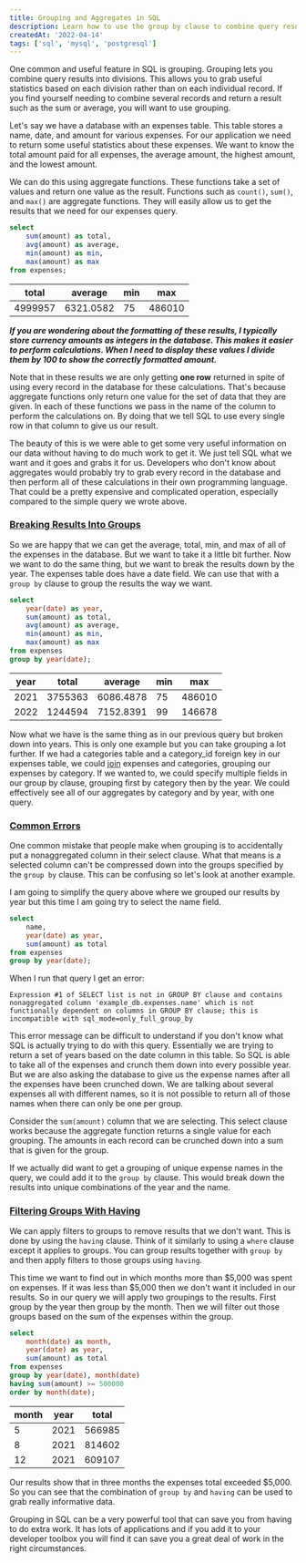 ```yaml
---
title: Grouping and Aggregates in SQL
description: Learn how to use the group by clause to combine query results into groups. This can be used to report useful statistics on the data in your database.
createdAt: '2022-04-14'
tags: ['sql', 'mysql', 'postgresql']
---
```


One common and useful feature in SQL is grouping. Grouping lets you combine query results into divisions. This allows you to grab useful statistics based on each division rather than on each individual record. If you find yourself needing to combine several records and return a result such as the sum or average, you will want to use grouping.

Let's say we have a database with an expenses table. This table stores a name, date, and amount for various expenses. For our application we need to return some useful statistics about these expenses. We want to know the total amount paid for all expenses, the average amount, the highest amount, and the lowest amount.

We can do this using aggregate functions. These functions take a set of values and return one value as the result. Functions such as `count()`, `sum()`, and `max()` are aggregate functions. They will easily allow us to get the results that we need for our expenses query.

```sql
select
	sum(amount) as total,
	avg(amount) as average,
	min(amount) as min,
	max(amount) as max
from expenses;
```

| total   | average   | min | max    |
| ------- | --------- | --- | ------ |
| 4999957 | 6321.0582 | 75  | 486010 |

**_If you are wondering about the formatting of these results, I typically store currency amounts as integers in the database. This makes it easier to perform calculations. When I need to display these values I divide them by 100 to show the correctly formatted amount._**

Note that in these results we are only getting **one row** returned in spite of using every record in the database for these calculations. That's because aggregate functions only return one value for the set of data that they are given. In each of these functions we pass in the name of the column to perform the calculations on. By doing that we tell SQL to use every single row in that column to give us our result.

The beauty of this is we were able to get some very useful information on our data without having to do much work to get it. We just tell SQL what we want and it goes and grabs it for us. Developers who don't know about aggregates would probably try to grab every record in the database and then perform all of these calculations in their own programming language. That could be a pretty expensive and complicated operation, especially compared to the simple query we wrote above.

### <a href="#breaking-results-into-groups" id="breaking-results-into-groups">Breaking Results Into Groups</a>

So we are happy that we can get the average, total, min, and max of all of the expenses in the database. But we want to take it a little bit further. Now we want to do the same thing, but we want to break the results down by the year. The expenses table does have a date field. We can use that with a `group by` clause to group the results the way we want.

```sql
select
	year(date) as year,
	sum(amount) as total,
	avg(amount) as average,
	min(amount) as min,
	max(amount) as max
from expenses
group by year(date);
```

| year | total   | average   | min | max    |
| ---- | ------- | --------- | --- | ------ |
| 2021 | 3755363 | 6086.4878 | 75  | 486010 |
| 2022 | 1244594 | 7152.8391 | 99  | 146678 |

Now what we have is the same thing as in our previous query but broken down into years. This is only one example but you can take grouping a lot further. If we had a categories table and a category_id foreign key in our expenses table, we could <a href="https://www.mattbenton.io/posts/_basic_joins" target="_blank" rel="noreferrer">join</a> expenses and categories, grouping our expenses by category. If we wanted to, we could specify multiple fields in our group by clause, grouping first by category then by the year. We could effectively see all of our aggregates by category and by year, with one query.

### <a href="#common-errors" id="common-errors">Common Errors</a>

One common mistake that people make when grouping is to accidentally put a nonaggregated column in their select clause. What that means is a selected column can't be compressed down into the groups specified by the `group by` clause. This can be confusing so let's look at another example.

I am going to simplify the query above where we grouped our results by year but this time I am going try to select the name field.

```sql
select
	name,
	year(date) as year,
	sum(amount) as total
from expenses
group by year(date);
```

When I run that query I get an error:

```
Expression #1 of SELECT list is not in GROUP BY clause and contains nonaggregated column 'example_db.expenses.name' which is not functionally dependent on columns in GROUP BY clause; this is incompatible with sql_mode=only_full_group_by
```

This error message can be difficult to understand if you don't know what SQL is actually trying to do with this query. Essentially we are trying to return a set of years based on the date column in this table. So SQL is able to take all of the expenses and crunch them down into every possible year. But we are also asking the database to give us the expense names after all the expenses have been crunched down. We are talking about several expenses all with different names, so it is not possible to return all of those names when there can only be one per group.

Consider the `sum(amount)` column that we are selecting. This select clause works because the aggregate function returns a single value for each grouping. The amounts in each record can be crunched down into a sum that is given for the group.

If we actually did want to get a grouping of unique expense names in the query, we could add it to the `group by` clause. This would break down the results into unique combinations of the year and the name.

### <a href="#filtering-groups-with-having" id="filtering-groups-with-having">Filtering Groups With Having</a>

We can apply filters to groups to remove results that we don't want. This is done by using the `having` clause. Think of it similarly to using a `where` clause except it applies to groups. You can group results together with `group by` and then apply filters to those groups using `having`.

This time we want to find out in which months more than $5,000 was spent on expenses.  If it was less than $5,000 then we don't want it included in our results. So in our query we will apply two groupings to the results. First group by the year then group by the month. Then we will filter out those groups based on the sum of the expenses within the group.

```sql
select
	month(date) as month,
	year(date) as year,
	sum(amount) as total
from expenses
group by year(date), month(date)
having sum(amount) >= 500000
order by month(date);
```

| month | year | total  |
| ----- | ---- | ------ |
| 5     | 2021 | 566985 |
| 8     | 2021 | 814602 |
| 12    | 2021 | 609107 |

Our results show that in three months the expenses total exceeded \$5,000. So you can see that the combination of `group by` and `having` can be used to grab really informative data.

Grouping in SQL can be a very powerful tool that can save you from having to do extra work. It has lots of applications and if you add it to your developer toolbox you will find it can save you a great deal of work in the right circumstances.
